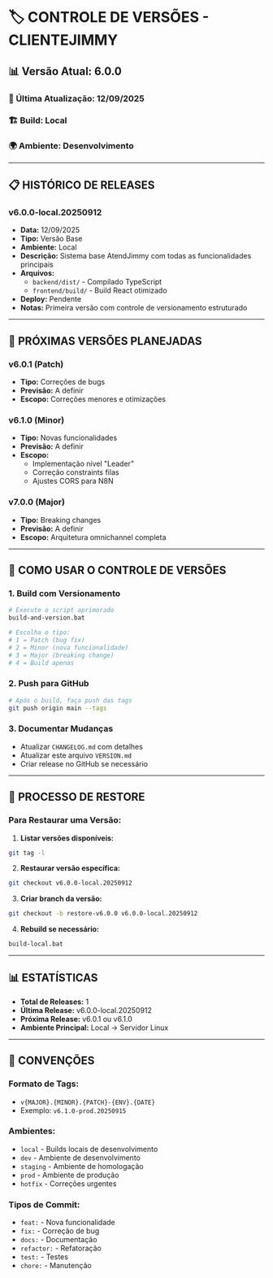 # 🏷️ CONTROLE DE VERSÕES - CLIENTEJIMMY

## 📊 Versão Atual: **6.0.0**

### 📅 Última Atualização: 12/09/2025
### 🏗️ Build: Local
### 🌍 Ambiente: Desenvolvimento

---

## 📋 HISTÓRICO DE RELEASES

### v6.0.0-local.20250912
- **Data:** 12/09/2025
- **Tipo:** Versão Base
- **Ambiente:** Local
- **Descrição:** Sistema base AtendJimmy com todas as funcionalidades principais
- **Arquivos:**
  - `backend/dist/` - Compilado TypeScript
  - `frontend/build/` - Build React otimizado
- **Deploy:** Pendente
- **Notas:** Primeira versão com controle de versionamento estruturado

---

## 🎯 PRÓXIMAS VERSÕES PLANEJADAS

### v6.0.1 (Patch)
- **Tipo:** Correções de bugs
- **Previsão:** A definir
- **Escopo:** Correções menores e otimizações

### v6.1.0 (Minor)
- **Tipo:** Novas funcionalidades
- **Previsão:** A definir
- **Escopo:** 
  - Implementação nível "Leader"
  - Correção constraints filas
  - Ajustes CORS para N8N

### v7.0.0 (Major)
- **Tipo:** Breaking changes
- **Previsão:** A definir
- **Escopo:** Arquitetura omnichannel completa

---

## 📝 COMO USAR O CONTROLE DE VERSÕES

### 1. Build com Versionamento
```bash
# Execute o script aprimorado
build-and-version.bat

# Escolha o tipo:
# 1 = Patch (bug fix)
# 2 = Minor (nova funcionalidade)  
# 3 = Major (breaking change)
# 4 = Build apenas
```

### 2. Push para GitHub
```bash
# Após o build, faça push das tags
git push origin main --tags
```

### 3. Documentar Mudanças
- Atualizar `CHANGELOG.md` com detalhes
- Atualizar este arquivo `VERSION.md`
- Criar release no GitHub se necessário

---

## 🔄 PROCESSO DE RESTORE

### Para Restaurar uma Versão:

1. **Listar versões disponíveis:**
```bash
git tag -l
```

2. **Restaurar versão específica:**
```bash
git checkout v6.0.0-local.20250912
```

3. **Criar branch da versão:**
```bash
git checkout -b restore-v6.0.0 v6.0.0-local.20250912
```

4. **Rebuild se necessário:**
```bash
build-local.bat
```

---

## 📊 ESTATÍSTICAS

- **Total de Releases:** 1
- **Última Release:** v6.0.0-local.20250912
- **Próxima Release:** v6.0.1 ou v6.1.0
- **Ambiente Principal:** Local → Servidor Linux

---

## 🎯 CONVENÇÕES

### Formato de Tags:
- `v{MAJOR}.{MINOR}.{PATCH}-{ENV}.{DATE}`
- Exemplo: `v6.1.0-prod.20250915`

### Ambientes:
- `local` - Builds locais de desenvolvimento
- `dev` - Ambiente de desenvolvimento
- `staging` - Ambiente de homologação  
- `prod` - Ambiente de produção
- `hotfix` - Correções urgentes

### Tipos de Commit:
- `feat:` - Nova funcionalidade
- `fix:` - Correção de bug
- `docs:` - Documentação
- `refactor:` - Refatoração
- `test:` - Testes
- `chore:` - Manutenção

